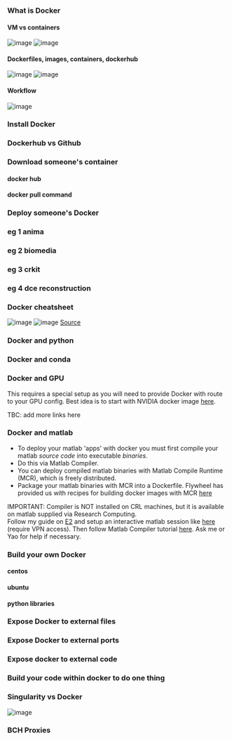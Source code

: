 ### What is Docker 

#### VM vs containers 

![image](https://github.com/sergeicu/docker_intro/blob/main/assets/docker7.png)
![image](https://github.com/sergeicu/docker_intro/blob/main/assets/docker2.png)

#### Dockerfiles, images, containers, dockerhub
![image](https://github.com/sergeicu/docker_intro/blob/main/assets/docker5.png)
![image](https://github.com/sergeicu/docker_intro/blob/main/assets/docker4.png)
#### Workflow 
![image](https://github.com/sergeicu/docker_intro/blob/main/assets/docker6.png)


### Install Docker 

### Dockerhub vs Github 

### Download someone's container 
#### docker hub 
#### docker pull command 


### Deploy someone's Docker 
### eg 1 anima 
### eg 2 biomedia 
### eg 3 crkit 
### eg 4 dce reconstruction 

### Docker cheatsheet 
![image](https://github.com/sergeicu/docker_intro/blob/main/assets/build_share.png)
![image](https://github.com/sergeicu/docker_intro/blob/main/assets/run.png)
[Source](https://www.docker.com/sites/default/files/d8/2019-09/docker-cheat-sheet.pdf)

### Docker and python 


### Docker and conda 


### Docker and GPU 
This requires a special setup as you will need to provide Docker with route to your GPU config. Best idea is to start with NVIDIA docker image [here](https://github.com/NVIDIA/nvidia-docker).  

TBC: add more links here 


### Docker and matlab 
- To deploy your matlab 'apps' with docker you must first compile your matlab _source code_ into executable _binaries_.  
- Do this via Matlab Compiler. 
- You can deploy compiled matlab binaries with Matlab Compile Runtime (MCR), which is freely distributed.  
- Package your matlab binaries with MCR into a Dockerfile. Flywheel has provided us with recipes for building docker images with MCR [here](https://github.com/flywheel-apps/matlab-mcr)


IMPORTANT: Compiler is NOT installed on CRL machines, but it is available on matlab supplied via Research Computing.   
Follow my guide on [E2](https://github.com/sergeicu/e2/blob/main/research-computing.md) and setup an interactive matlab session like [here](http://websvc4.tch.harvard.edu:8090/display/RCK/Visualization+job) (require VPN access). Then follow Matlab Compiler tutorial [here](https://www.mathworks.com/help/compiler/getting-started-with-matlab-compiler.html). Ask me or Yao for help if necessary.   

### Build your own Docker 
#### centos 
#### ubuntu 
#### python libraries 


### Expose Docker to external files 

### Expose Docker to external ports 

### Expose docker to external code 

### Build your code within docker to do one thing 



### Singularity vs Docker 
![image](https://github.com/sergeicu/docker_intro/blob/main/assets/docker8.png)

### BCH Proxies 


